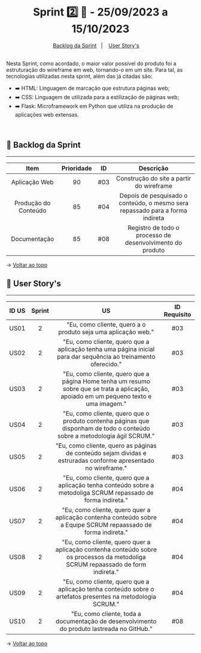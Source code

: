 <span id="topo">

<h1 align="center">Sprint 2️⃣ 🏃 - 25/09/2023 a 15/10/2023</h1>
<p align="center">
    <a href="#backlog">Backlog da Sprint</a> &nbsp |&nbsp &nbsp
    <a href="#userstory">User Story's</a> &nbsp &nbsp &nbsp
</p>
<br>
Nesta Sprint, como acordado, o maior valor possível do produto foi a estruturação do wireframe em web, tornando-o em um site. Para tal, as tecnologias utilizadas nesta sprint, além das já citadas são:
<br>

<ul>
    <li>➡️ HTML: Linguagem de marcação que estrutura páginas web;</li>
    <li>➡️ CSS: Linguagem de utilizada para a estilização de páginas web;</li>
    <li>➡️ Flask: Microframework em Python que utiliza na produção de aplicações web extensas.</li>
</ul>

<br>
<span id="backlog">

## 📨 Backlog da Sprint
<hr>

| Item | Prioridade|ID                                                                                                                                                                                                                               | Descrição | 
|:-------:|:--------:|:----------------------------------------------------------------------------------------------------------------------------------------------------------------------------------------------------------------------------------:|:-----------------------:|
| Aplicação Web  | 90      | #03 | Construção do site a partir do wireframe
| Produção do Conteúdo    | 85      | #04 | Depois de pesquisado o conteúdo, o mesmo sera repassado para a forma indireta
| Documentação  | 85      | #08 | Registro de todo o processo de desenvolvimento do produto

→ [Voltar ao topo](#topo)

<span id="userstory">

## 👥 User Story's 
<hr>


| ID US | Sprint | US                                                                                                                                                                                                                               | ID Requisito          |
|:-------:|:--------:|:----------------------------------------------------------------------------------------------------------------------------------------------------------------------------------------------------------------------------------:|:-----------------------:|
| US01  | 2      | "Eu, como cliente, quero a o produto seja uma aplicação web."                                                                                                                                      |  #03                  |
| US02  | 2      | "Eu, como cliente, quero que a aplicação tenha uma página inicial para dar sequência ao treinamento oferecido."                                                                    |  #03                  |
| US03  | 2      | "Eu, como cliente, quero que a página Home tenha um resumo sobre que se trata a aplicação, apoiado em um pequeno texto e uma imagem."                                                                           |  #03                 |
| US04  | 2      | "Eu, como cliente, quero que o produto contenha páginas que disponham de todo o conteúdo sobre a metodologia ágil SCRUM."                                          |  #03                  |
| US05  | 2      | "Eu, como cliente, quero as páginas de conteúdo sejam dividas e estruradas conforme apresentado no wireframe."                                                        |  #03                  |
| US06  | 2      | "Eu, como cliente, quero que a aplicação tenha conteúdo sobre a metodoliga SCRUM repassado de forma indireta."                                            |  #04                  |
| US07  | 2      | "Eu, como cliente, quero quer a aplicação contenha conteúdo sobre a Equipe SCRUM repaassado de forma indireta." |  #04                  |
| US08  | 2      | "Eu, como cliente, quero quer a aplicação contenha conteúdo sobre os processos da metodoliga SCRUM repaassado de form indireta."                        |  #04                  |
| US09  | 2      | "Eu, como cliente, quero que a aplicação tenha conteúdo sobre o artefatos presentes na metodologia SCRUM."                        |  #04                  |
| US10  | 2      | "Eu, como cliente, toda a documentação de desenvolvimento do produto lastreada no GitHub."                        |  #08                  |

→ [Voltar ao topo](#topo)